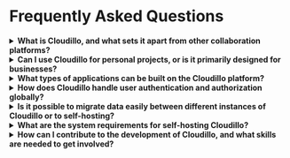 Frequently Asked Questions
==========================

<details>
  <summary><b>What is Cloudillo, and what sets it apart from other collaboration platforms?</b></summary>
  Cloudillo is an open-source Operating System designed for collaboration. It
  provides standardized interfaces for developers to create applications
  involving creation, sharing, and collaboration.
</details>

<details>
  <summary><b>Can I use Cloudillo for personal projects, or is it primarily designed for businesses?</b></summary>
  Absolutely! Our primary focus is on personal use, such as social networking,
  content creation, and collaboration. It's also suitable for businesses, and
  we're planning features and services tailored for them. You can even develop
  your own applications and potentially earn money with them.
</details>

<details>
  <summary><b>What types of applications can be built on the Cloudillo platform?</b></summary>
  Cloudillo is ideal for content creation, sharing, and collaboration
  applications. This includes for example document editors, social network
  applications, and knowledge management tools. However, the platform is
  versatile, allowing the development of various applications, including games
  that can benefit from its globally accessible identity management.
</details>

<details>
  <summary><b>How does Cloudillo handle user authentication and authorization globally?</b></summary>
  Cloudillo utilizes an Identity System based on a Domain Name System (DNS),
  separating identity management from the hosting provider. This enables easy
  migration between providers or self-hosting.

  At first glance this might seem like an overkill and extra administration
  step to do, maybe involving extra costs, but not necessarily. If you already
  have a domain name than you can create unlimited identities for your
  coworkers, friends or family. For example I use szilard.hajba.eu as my
  personal identity and szilard.symbion.hu as my business identity.

  If you don't have a domain name than you will be able to create identities
  with an Identity Provider (for example cloudillo.org, or something similar).
  This, of course, has some drawbacks regarding vendor lock-in, but no more
  than the traditional cloud-based platforms.

  Once your identity is up, Cloudillo will create and publish a Signing Key
  what is used to sign all your action tokens in the Cloudillo inter-node
  communication.
</details>

<details>
  <summary><b>Is it possible to migrate data easily between different instances of Cloudillo or to self-hosting?</b></summary>
  Absolutely! Data backup and synchronization are core features. After
  migrating data to another node, you can update your record at the Identity
  Provider or DNS, facilitating a smooth transition to the new instance.
</details>

<details>
  <summary><b>What are the system requirements for self-hosting Cloudillo?</b></summary>
  Cloudillo is an Overlay Operating System, which means it runs on top of an other host OS.
  Our primary deployment method is a docker container, making it compatible
  with various operating systems, including modern NAS devices.
</details>

<details>
  <summary><b>How can I contribute to the development of Cloudillo, and what skills are needed to get involved?</b></summary>
  In the early development stages, we welcome contributors experienced in
  building the platform's base architecture. As the base APIs stabilize,
  there's an opportunity for Application Developers to contribute.

  Regardless of your expertise, your contribution is valuable as we build a
  thriving ecosystem of applications.
</details>
